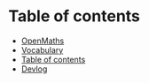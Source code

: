 # Table of contents

* [OpenMaths](README.md)
* [Vocabulary](docs/vocabulary.md)
* [Table of contents](docs/table-of-contents.md)
* [Devlog](docs/devlog.md)
